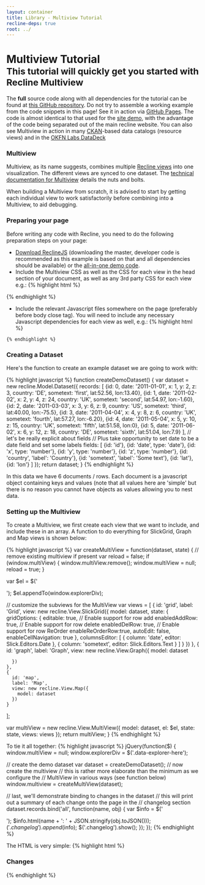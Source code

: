 ```yaml
---
layout: container
title: Library - Multiview Tutorial
recline-deps: true
root: ../
---
```


<div class="page-header">
  <h1>
    Multiview Tutorial
    <br />
    <small>This tutorial will quickly get you started with Recline Multiview</small>
  </h1>
</div>

<div class="alert alert-info">
The <strong>full</strong> source code along with all dependencies for the tutorial can be found at <a href="https://github.com/mattfullerton/recline-view-multiview-demo">this GitHub repository</a>. Do not try to assemble a working example from the code snippets in this page! See it in action via <a href="http://mattfullerton.github.io/recline-view-multiview-demo/">GitHub Pages</a>.
 The code is almost identical to that used for the <a href="../demos/multiview/">site demo</a>, with the advantage of the code being separated out of the main recline website. You can also see Multiview in action in many <a href="http://www.ckan.org">CKAN</a>-based data catalogs (resource views) and in the <a href="http://explorer.okfnlabs.org">OKFN Labs DataDeck</a></div>

### Multiview

Multiview, as its name suggests, combines multiple [Recline views](views.html) into one visualization. The different views are synced to one dataset. The [technical documentation for Multiview](src/view.multiview.html) details the nuts and bolts.

When building a Multiview from scratch, it is advised to start by getting each individual view to work satisfactorily before combining into a Multiview, to aid debugging.

### Preparing your page

Before writing any code with Recline, you need to do the following preparation steps on your page:

* [Download ReclineJS]({{page.root}}download.html) (downloading the master, developer code is recommended as this example is based on that and all dependencies should be available) or the <a href="https://github.com/mattfullerton/recline-view-multiview-demo/archive/gh-pages.zip">all-in-one demo code</a>.
* Include the Multiview CSS as well as the CSS for each view in the head section of your document, as well as any 3rd party CSS for each view e.g.:
    {% highlight html %}
<!-- you do not have to use bootstrap but we use it by default -->
<link rel="stylesheet" href="vendor/bootstrap/3.2.0/css/bootstrap.css">
<!-- vendor css -->
<link href="vendor/leaflet/0.4.4/leaflet.css" rel="stylesheet">
<!--[if lte IE 8]>
<link rel="stylesheet" href="vendor/leaflet/0.4.4/leaflet.ie.css" />
<![endif]-->
<link href="vendor/leaflet.markercluster/MarkerCluster.css" rel="stylesheet">
<link href="vendor/leaflet.markercluster/MarkerCluster.Default.css" rel=
  "stylesheet">
<!--[if lte IE 8]>
<link rel="stylesheet" href="vendor/leaflet.markercluster/MarkerCluster.Default.ie.css" />
<![endif]-->
<link rel="stylesheet" href="vendor/slickgrid/2.0.1/slick.grid.css">

<!-- recline css -->
<link href="css/map.css" rel="stylesheet">

<link href="css/multiview.css" rel="stylesheet">
<link href="css/slickgrid.css"rel="stylesheet">
<link href="css/flot.css" rel="stylesheet">
    {% endhighlight %}

* Include the relevant Javascript files somewhere on the page (preferably before body close tag). You will need to include any necessary Javascript dependencies for each view as well, e.g.:
    {% highlight html %}
<!-- Vendor JS - general dependencies -->
<script src="vendor/jquery/1.7.1/jquery.js" type="text/javascript"></script>
<script src="vendor/underscore/1.4.4/underscore.js" type="text/javascript"></script>
<script src="vendor/backbone/1.0.0/backbone.js" type="text/javascript"></script>
<script src="vendor/mustache/0.5.0-dev/mustache.js" type="text/javascript"></script>
<script src="vendor/bootstrap/3.2.0/js/bootstrap.js" type="text/javascript"></script>

<!-- Vendor JS - view dependencies -->
<script src="vendor/leaflet/0.4.4/leaflet.js" type="text/javascript"></script>
<script src="vendor/leaflet.markercluster/leaflet.markercluster.js" type="text/javascript"></script>
<script type="text/javascript" src="vendor/flot/jquery.flot.js"></script>
<script type="text/javascript" src="vendor/flot/jquery.flot.time.js"></script>
<script type="text/javascript" src="vendor/moment/2.0.0/moment.js"></script>
<script type="text/javascript" src="vendor/slickgrid/2.0.1/jquery-ui-1.8.16.custom.min.js"></script>
<script src="vendor/slickgrid/2.0.1/jquery.event.drag-2.2.js"></script>
<script src="vendor/slickgrid/2.0.1/jquery.event.drop-2.2.js"></script>
<script type="text/javascript" src="vendor/slickgrid/2.0.1/slick.core.js"></script>
<script type="text/javascript" src="vendor/slickgrid/2.0.1/slick.formatters.js"></script>
<script type="text/javascript" src="vendor/slickgrid/2.0.1/slick.editors.js"></script>
<script type="text/javascript" src="vendor/slickgrid/2.0.1/slick.grid.js"></script>
<script type="text/javascript" src="vendor/slickgrid/2.0.1/plugins/slick.rowselectionmodel.js"></script>
<script type="text/javascript" src="vendor/slickgrid/2.0.1/plugins/slick.rowmovemanager.js"></script>

<!-- Recline JS (combined distribution, all views) -->
<script src="dist/recline.js" type="text/javascript"></script>
    {% endhighlight %}

### Creating a Dataset

Here's the function to create an example dataset we are going to work with:

{% highlight javascript %}
function createDemoDataset() {
  var dataset = new recline.Model.Dataset({
    records: [
      {id: 0, date: '2011-01-01', x: 1, y: 2, z: 3, country: 'DE', sometext: 'first', lat:52.56, lon:13.40},
      {id: 1, date: '2011-02-02', x: 2, y: 4, z: 24, country: 'UK', sometext: 'second', lat:54.97, lon:-1.60},
      {id: 2, date: '2011-03-03', x: 3, y: 6, z: 9, country: 'US', sometext: 'third', lat:40.00, lon:-75.5},
      {id: 3, date: '2011-04-04', x: 4, y: 8, z: 6, country: 'UK', sometext: 'fourth', lat:57.27, lon:-6.20},
      {id: 4, date: '2011-05-04', x: 5, y: 10, z: 15, country: 'UK', sometext: 'fifth', lat:51.58, lon:0},
      {id: 5, date: '2011-06-02', x: 6, y: 12, z: 18, country: 'DE', sometext: 'sixth', lat:51.04, lon:7.9}
    ],
    // let's be really explicit about fields
    // Plus take opportunity to set date to be a date field and set some labels
    fields: [
      {id: 'id'},
      {id: 'date', type: 'date'},
      {id: 'x', type: 'number'},
      {id: 'y', type: 'number'},
      {id: 'z', type: 'number'},
      {id: 'country', 'label': 'Country'},
      {id: 'sometext', 'label': 'Some text'},
      {id: 'lat'},
      {id: 'lon'}
    ]
  });
  return dataset;
}
{% endhighlight %}

In this data we have 6 documents / rows. Each document is a javascript object
containing keys and values (note that all values here are 'simple' but there is
no reason you cannot have objects as values allowing you to nest data.

### Setting up the Multiview

To create a Multiview, we first create each view that we want to include, and include these in an array. A function to do everything for SlickGrid, Graph and Map views is shown below:

{% highlight javascript %}
var createMultiView = function(dataset, state) {
  // remove existing multiview if present
  var reload = false;
  if (window.multiView) {
    window.multiView.remove();
    window.multiView = null;
    reload = true;
  }

  var $el = $('<div />');
  $el.appendTo(window.explorerDiv);

  // customize the subviews for the MultiView
  var views = [
    {
      id: 'grid',
      label: 'Grid',
      view: new recline.View.SlickGrid({
        model: dataset,
        state: {
          gridOptions: {
            editable: true,
            // Enable support for row add
            enabledAddRow: true,
            // Enable support for row delete
            enabledDelRow: true,
            // Enable support for row ReOrder 
            enableReOrderRow:true,
            autoEdit: false,
            enableCellNavigation: true
          },
          columnsEditor: [
            { column: 'date', editor: Slick.Editors.Date },
            { column: 'sometext', editor: Slick.Editors.Text }
          ]
        }
      })
    },
    {
      id: 'graph',
      label: 'Graph',
      view: new recline.View.Graph({
        model: dataset

      })
    },
    {
      id: 'map',
      label: 'Map',
      view: new recline.View.Map({
        model: dataset
      })
    }
  ];

  var multiView = new recline.View.MultiView({
    model: dataset,
    el: $el,
    state: state,
    views: views
  });
  return multiView;
}
{% endhighlight %}

To tie it all together:
{% highlight javascript %}
jQuery(function($) {
  window.multiView = null;
  window.explorerDiv = $('.data-explorer-here');

  // create the demo dataset
  var dataset = createDemoDataset();
  // now create the multiview
  // this is rather more elaborate than the minimum as we configure the
  // MultiView in various ways (see function below)
  window.multiview = createMultiView(dataset);

  // last, we'll demonstrate binding to changes in the dataset
  // this will print out a summary of each change onto the page in the
  // changelog section
  dataset.records.bind('all', function(name, obj) {
    var $info = $('<div />');
    $info.html(name + ': ' + JSON.stringify(obj.toJSON()));
    $('.changelog').append($info);
    $('.changelog').show();
  });
});
{% endhighlight %}

The HTML is very simple:
{% highlight html %}
<div class="container">
  <style type="text/css">
    .recline-slickgrid {
      height: 300px;
    }

    .changelog {
      display: none;
      border-bottom: 1px solid #ccc;
      margin-bottom: 10px;
    }
  </style>

  <div class="changelog">
    <h3>Changes</h3>
  </div>

  <div class="data-explorer-here"></div>
  <div style="clear: both;"></div>
</div>
{% endhighlight %}
